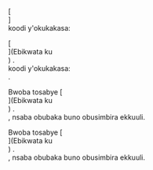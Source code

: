 [<br host>]<br action>koodi y'okukakasa:<br code>

[<br host>](Ebikwata ku<br host>) .<br action>koodi y'okukakasa:<br code>.

Bwoba tosabye [<br host>](Ebikwata ku<br host>) .<br action>, nsaba obubaka buno obusimbira ekkuuli.

Bwoba tosabye [<br host>](Ebikwata ku<br host>) .<br action>, nsaba obubaka buno obusimbira ekkuuli.
